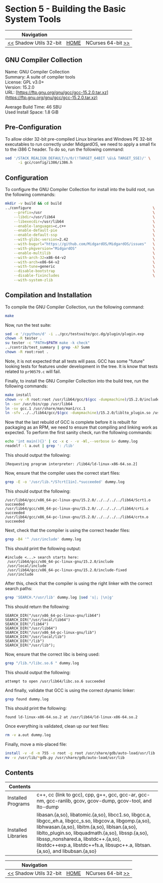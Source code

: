 # Section 5 - Building the Basic System Tools

| Navigation |||
| --- | --- | ---: |
| [<<](./shadow32bit-pass1.md) Shadow Utils 32-bit | [HOME](../README.md) | NCurses 64-bit [>>](./ncurses64bit.md) |

## GNU Compiler Collection

Name: GNU Compiler Collection<br />
Summary: A suite of compiler tools<br />
License: GPL v3.0+<br />
Version: 15.2.0<br />
URL: [https://ftp.gnu.org/gnu/gcc/gcc-15.2.0.tar.xz](https://ftp.gnu.org/gnu/gcc/gcc-15.2.0.tar.xz)<br />

Average Build Time: 46 SBU<br />
Used Install Space: 1.8 GiB<br />

## Pre-Configuration

To allow older 32-bit pre-compiled Linux binaries and Windows PE 32-bit executables to run correctly under MidgardOS, we need to apply a small fix to the i386 C header. To do so, run the following command:

```bash
sed '/STACK_REALIGN_DEFAULT/s/0/(!TARGET_64BIT \&\& TARGET_SSE)/' \
      -i gcc/config/i386/i386.h
```

## Configuration

To configure the GNU Compiler Collection for install into the build root, run the following commands:

```bash
mkdir -v build && cd build
../configure                                                        \
    --prefix=/usr                                                   \
    --libdir=/usr/lib64                                             \
    --libexecdir=/usr/lib64                                         \
    --enable-languages=c,c++                                        \
    --enable-default-pie                                            \
    --enable-default-ssp                                            \
    --with-glibc-version=2.42                                       \
    --with-bugurl="https://github.com/MidgardOS/MidgardOS/issues"   \
    --with-pkgversion="MidgardOS"                                   \
    --enable-multilib                                               \
    --with-arch-32=x86-64-v2                                        \
    --with-arch=x86-64-v2                                           \
    --with-tune=generic                                             \
    --disable-bootstrap                                             \
    --disable-fixincludes                                           \
    --with-system-zlib
```

## Compilation and Installation

To compile the GNU Compiler Collection, run the following command:

```bash
make
```

Now, run the test suite:

```bash
sed -e '/cpython/d' -i ../gcc/testsuite/gcc.dg/plugin/plugin.exp
chown -R tester .
su tester -c "PATH=$PATH make -k check"
../contrib/test_summary | grep -A7 Summ
chown -R root:root .
```

Note, it is not expected that all tests will pass. GCC has some "future" looking tests for features under development in the tree. It is know that tests related to `pr90579.c` will fail.

Finally, to install the GNU Compiler Collection into the build tree, run the following commands:

```bash
make install
chown -v -R root:root /usr/lib64/gcc/$(gcc -dumpmachine)/15.2.0/include{,-fixed}
ln -svr /usr/bin/cpp /usr/lib64
ln -sv gcc.1 /usr/share/man/man1/cc.1
ln -sfv ../../lib64/gcc/$(gcc -dumpmachine)/15.2.0/liblto_plugin.so /usr/lib64/bfd-plugins/
```

Now that the last rebuild of GCC is complete before it is rebuilt for packaging as an RPM, we need to ensure that compiling and linking work as expected. To perform the first sanity check, run the following commands:

```bash
echo 'int main(){}' | cc -x c - -v -Wl,--verbose &> dummy.log
readelf -l a.out | grep ': /lib'
```

This should output the following:
```
[Requesting program interpreter: /lib64/ld-linux-x86-64.so.2]
```

Now, ensure that the compiler uses the correct start files:

```bash
grep -E -o '/usr/lib.*/S?crt[1in].*succeeded' dummy.log
```

This should output the following:
```
/usr/lib64/gcc/x86_64-pc-linux-gnu/15.2.0/../../../../lib64/Scrt1.o succeeded
/usr/lib64/gcc/x86_64-pc-linux-gnu/15.2.0/../../../../lib64/crti.o succeeded
/usr/lib64/gcc/x86_64-pc-linux-gnu/15.2.0/../../../../lib64/crtn.o succeeded
```

Next, check that the compiler is using the correct header files:

```bash
grep -B4 '^ /usr/include' dummy.log
```

This should print the following output:
```
#include <...> search starts here:
 /usr/lib64/gcc/x86_64-pc-linux-gnu/15.2.0/include
 /usr/local/include
 /usr/lib64/gcc/x86_64-pc-linux-gnu/15.2.0/include-fixed
 /usr/include
```

After this, check that the compiler is using the right linker with the correct search paths:

```bash
grep 'SEARCH.*/usr/lib' dummy.log |sed 's|; |\n|g'
```

This should return the following:
```
SEARCH_DIR("/usr/x86_64-pc-linux-gnu/lib64")
SEARCH_DIR("/usr/local/lib64")
SEARCH_DIR("/lib64")
SEARCH_DIR("/usr/lib64")
SEARCH_DIR("/usr/x86_64-pc-linux-gnu/lib")
SEARCH_DIR("/usr/local/lib")
SEARCH_DIR("/lib")
SEARCH_DIR("/usr/lib");
```

Now, ensure that the correct libc is being used:

```bash
grep "/lib.*/libc.so.6 " dummy.log
```

This should output the following:
```
attempt to open /usr/lib64/libc.so.6 succeeded
```

And finally, validate that GCC is using the correct dynamic linker:

```bash
grep found dummy.log
```

This should print the following:
```
found ld-linux-x86-64.so.2 at /usr/lib64/ld-linux-x86-64.so.2
```

Once everything is validated, clean up our test files:

```bash
rm -v a.out dummy.log
```

Finally, move a mis-placed file:

```bash
install -v -d -m 755 -o root -g root /usr/share/gdb/auto-load/usr/lib
mv -v /usr/lib/*gdb.py /usr/share/gdb/auto-load/usr/lib
```

## Contents

| Contents | |
| --- | --- |
| Installed Programs | c++, cc (link to gcc), cpp, g++, gcc, gcc-ar, gcc-nm, gcc-ranlib, gcov, gcov-dump, gcov-tool, and lto-dump |
| Installed Libraries | libasan.{a,so}, libatomic.{a,so}, libcc1.so, libgcc.a, libgcc_eh.a, libgcc_s.so, libgcov.a, libgomp.{a,so}, libhwasan.{a,so}, libitm.{a,so}, liblsan.{a,so}, liblto_plugin.so, libquadmath.{a,so}, libssp.{a,so}, libssp_nonshared.a, libstdc++.{a,so}, libstdc++exp.a, libstdc++fs.a, libsupc++.a, libtsan.{a,so}, and libubsan.{a,so} |

| Navigation |||
| --- | --- | ---: |
| [<<](./shadow32bit-pass1.md) Shadow Utils 32-bit | [HOME](../README.md) | NCurses 64-bit [>>](./ncurses64bit.md) |
